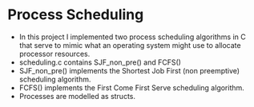 # Process Scheduling

- In this project I implemented two process scheduling algorithms in C that serve to mimic what an operating system might use to allocate processor resources.
- scheduling.c contains SJF_non_pre() and FCFS()
- SJF_non_pre() implements the Shortest Job First (non preemptive) scheduling algorithm.
- FCFS() implements the First Come First Serve scheduling algorithm.
- Processes are modelled as structs.